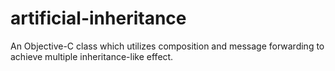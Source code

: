 # artificial-inheritance
An Objective-C class which utilizes composition and message forwarding to achieve multiple inheritance-like effect.
